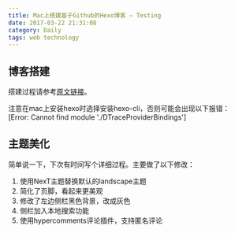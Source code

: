 ```yaml
---
title: Mac上搭建基于Github的Hexo博客 — Testing
date: 2017-03-22 21:31:08
category: Daily
tags: web technology
---
```

## 博客搭建
搭建过程请参考[原文链接](http://www.jianshu.com/p/13e64c9e2295)。   

注意在mac上安装hexo时选择安装hexo-cli，否则可能会出现以下报错：   
[Error: Cannot find module './DTraceProviderBindings']

## 主题美化
简单说一下，下次有时间写个详细过程。主要做了以下修改：

1. 使用NexT主题替换默认的landscape主题   
2. 简化了页脚，看起来更美观   
3. 修改了左边侧栏黑色背景，改成灰色   
4. 侧栏加入本地搜索功能    
5. 使用hypercomments评论插件，支持匿名评论   
